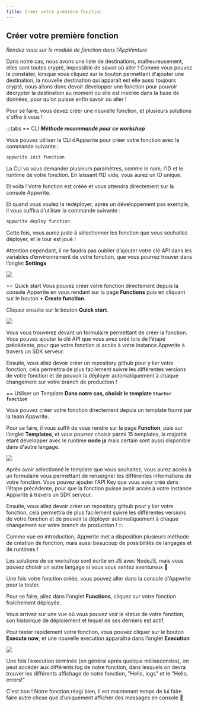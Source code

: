 ```yaml
---
title: Creer votre première fonction
---
```


<Hero
    title="Créons notre propre fonction"
    image="/assets/workshop/functions/create.jpg"
    description="Une fois arrivé dans les nuages, il ne nous reste plus qu’a choisir dans la multitude de possibilité pour créer notre fonction ... Quel langage choisir ? Avec quelle méthode de création ? Nous allons explorer tout ça"
/>

## Créer votre première fonction

_Rendez vous sur le module de fonction dans l’AppVenture_

Dans notre cas, nous avons une liste de destinations, malheureusement, elles sont toutes crypté, impossible de savoir où aller !
Comme vous pouvez le constater, lorsque vous cliquez sur le bouton permettant d'ajouter une destination, la nouvelle destination qui apparaît est elle aussi toujours crypté, nous allons donc devoir développer une fonction pour pouvoir décrypter la destination au moment où elle est insérée dans la base de données, pour qu’on puisse enfin savoir où aller !

Pour se faire, vous devez créer une nouvelle fonction, et plusieurs solutions s'offre à vous !

:::tabs
== CLI
**_Méthode recommandé pour ce workshop_**

Vous pouvez utiliser la CLI d’Appwrite pour créer votre fonction avec la commande suivante :

```bash
appwrite init function
```

La CLI va vous demander plusieurs paramètres, comme le nom, l’ID et le runtime de votre fonction. En laissant l’ID vide, vous aurez un ID unique.

Et voila ! Votre fonction est créée et vous attendra directement sur la console Appwrite.

Et quand vous voulez la redéployer, après un développement pas exemple, il vous suffira d’utiliser la commande suivante :

```bash
appwrite deploy function
```

Cette fois, vous aurez juste à sélectionner les fonction que vous souhaitez déployer, et le tour est joué !

Attention cependant, il ne faudra pas oublier d’ajouter votre clé API dans les variables d’environnement de votre fonction, que vous pourrez trouver dans l’onglet **Settings**

<Image src="/assets/workshop/functions/envVariable.png" imageAlt="Réglage des variable d’environnement dans la console Appwrite" withoutShadow />

== Quick start
Vous pouvez créer votre fonction directement depuis la console Appwrite en vous rendant sur la page **Functions** puis en cliquant sur le bouton **+ Create function**.

Cliquez ensuite sur le bouton **Quick start**.

<Image src="/assets/workshop/functions/quickStart.png" imageAlt="Formulaire de création de fonction" withoutShadow />

Vous vous trouverez devant un formulaire permettant de créer la fonction.
Vous pouvez ajouter la clé API que vous avez créé lors de l’étape précédente, pour que votre fonction ai accès à votre instance Appwrite à travers un SDK serveur.

Ensuite, vous allez devoir créer un repository github pour y lier votre fonction, cela permettra de plus facilement suivre les différentes versions de votre fonction et de pouvoir la déployer automatiquement à chaque changement sur votre branch de production !

== Utiliser un Template
**Dans notre cas, choisir le template `Starter function`**

Vous pouvez créer votre fonction directement depuis un template fourni par la team Appwrite.

Pour se faire, il vous suffit de vous rendre sur la page **Function**, puis sur l’onglet **Templates**, et vous pourrez choisir parmi 15 templates, la majorité étant développer avec le runtime **node js** mais certain sont aussi disponible dans d'autre langage.

<Image src="/assets/workshop/functions/quickStart.png" imageAlt="Formulaire de création de fonction" withoutShadow />

Après avoir sélectionné le template que vous souhaitez, vous aurez accès à un formulaire vous permettant de renseigner les différentes informations de votre fonction.
Vous pouvez ajouter l'API Key que vous avez créé dans l’étape précédente, pour que la fonction puisse avoir accès à votre instance Appwrite à travers un SDK serveur.

Ensuite, vous allez devoir créer un repository github pour y lier votre fonction, cela permettra de plus facilement suivre les différentes versions de votre fonction et de pouvoir la déployer automatiquement à chaque changement sur votre branch de production !
:::

Comme vue en introduction, Appwrite met a disposition plusieurs méthode de création de fonction, mais aussi beaucoup de possibilités de langages et de runtimes !

Les solutions de ce workshop sont écrite en JS avec NodeJS, mais vous pouvez choisir un autre langage si vous vous sentez aventureux 🥷

Une fois votre fonction créée, vous pouvez aller dans la console d'Appwrite pour la tester.

Pour se faire, allez dans l'onglet **Functions**, cliquez sur votre fonction fraîchement déployée.

Vous arrivez sur une vue où vous pouvez voir le status de votre fonction, son historique de déploiement et lequel de ses derniers est actif.

Pour tester rapidement votre fonction, vous pouvez cliquer sur le bouton **Execute now**, et une nouvelle execution apparaîtra dans l’onglet **Execution**

<Image src="/assets/workshop/functions/execution.png" imageAlt="Onglet execution du module de fonction sur la console Appwrite" />

Une fois l’execution terminée (en général après quelque millisecondes), on peut accéder aux différents log de notre fonction, dans lesquels on devra trouver les différents affichage de notre fonction, "Hello, logs" et le "Hello, errors!"

C'est bon ! Notre fonction réagi bien, il est maintenant temps de lui faire faire autre chose que d’uniquement afficher des messages en console 🤩
